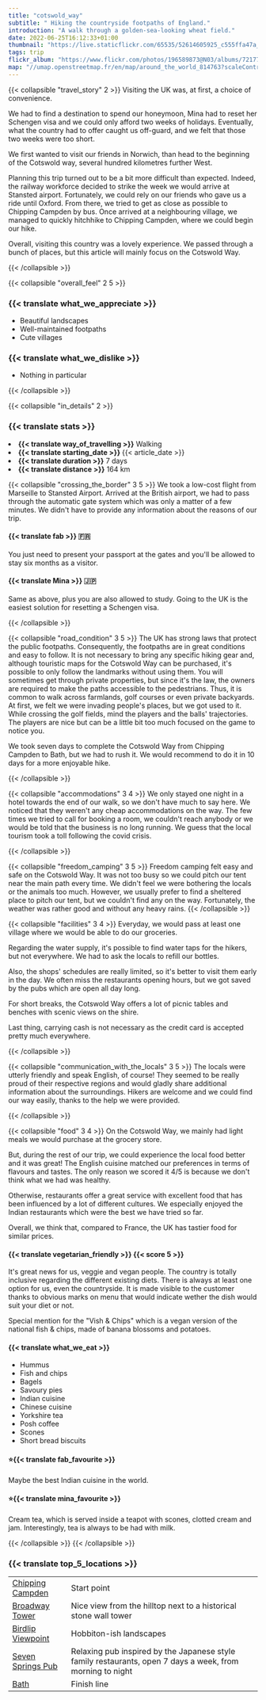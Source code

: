 ```yaml
---
title: "cotswold_way"
subtitle: " Hiking the countryside footpaths of England."
introduction: "A walk through a golden-sea-looking wheat field."
date: 2022-06-25T16:12:33+01:00
thumbnail: "https://live.staticflickr.com/65535/52614605925_c555ffa47a_k.jpg"
tags: trip
flickr_album: "https://www.flickr.com/photos/196589873@N03/albums/72177720305084918"
map: "//umap.openstreetmap.fr/en/map/around_the_world_814763?scaleControl=false&miniMap=false&scrollWheelZoom=false&zoomControl=true&allowEdit=false&moreControl=true&searchControl=null&tilelayersControl=null&embedControl=null&datalayersControl=true&onLoadPanel=undefined&captionBar=false&datalayers=2576498%2C2576499#8/51.671/-2.137"
---
```

{{< collapsible "travel_story" 2 >}}
Visiting the UK was, at first, a choice of convenience.

We had to find a destination to spend our honeymoon, Mina had to reset her Schengen visa and we could only afford two weeks of holidays.
Eventually, what the country had to offer caught us off-guard, and we felt that those two weeks were too short.

We first wanted to visit our friends in Norwich, than head to the beginning of the Cotswold way, several hundred kilometres further West.

Planning this trip turned out to be a bit more difficult than expected.
Indeed, the railway workforce decided to strike the week we would arrive at Stansted airport. 
Fortunately, we could rely on our friends who gave us a ride until Oxford.
From there, we tried to get as close as possible to Chipping Campden by bus.
Once arrived at a neighbouring village, we managed to quickly hitchhike to Chipping Campden, where we could begin our hike.

Overall, visiting this country was a lovely experience. We passed through a bunch of places, but this article will mainly focus on the Cotswold Way.

{{< /collapsible >}}

{{< collapsible "overall_feel" 2 5 >}}
<h3>{{< translate what_we_appreciate >}}</h3>

- Beautiful landscapes
- Well-maintained footpaths 
- Cute villages
  
<h3>{{< translate what_we_dislike >}}</h3>

- Nothing in particular

{{< /collapsible >}}

{{< collapsible "in_details" 2 >}}

<h3>{{< translate stats >}}</h3>

<li><b>{{< translate way_of_travelling >}}</b> Walking</li>
<li><b>{{< translate starting_date >}} </b>{{< article_date >}}</li> 
<li><b>{{< translate duration >}}</b> 7 days</li>
<li><b>{{< translate distance >}}</b> 164 km</li>

{{< collapsible "crossing_the_border" 3 5 >}}
We took a low-cost flight from Marseille to Stansted Airport.
Arrived at the British airport, we had to pass through the automatic gate system which was only a matter of a few minutes.
We didn't have to provide any information about the reasons of our trip.

<h4>{{< translate fab >}} 🇫🇷</h4>
You just need to present your passport at the gates and you'll be allowed to stay six months as a visitor.

<h4>{{< translate Mina >}} 🇯🇵</h4>
Same as above, plus you are also allowed to study. 
Going to the UK is the easiest solution for resetting a Schengen visa.

{{< /collapsible >}}

{{< collapsible "road_condition" 3 5 >}}
The UK has strong laws that protect the public footpaths.
Consequently, the footpaths are in great conditions and easy to follow.
It is not necessary to bring any specific hiking gear and, although touristic maps for the Cotswold Way can be purchased, it's possible to only follow the landmarks without using them.
You will sometimes get through private properties, but since it's the law, the owners are required to make the paths accessible to the pedestrians.
Thus, it is common to walk across farmlands, golf courses or even private backyards.
At first, we felt we were invading people's places, but we got used to it.
While crossing the golf fields, mind the players and the balls' trajectories. The players are nice but can be a little bit too much focused on the game to notice you.

We took seven days to complete the Cotswold Way from Chipping Campden to Bath, but we had to rush it.
We would recommend to do it in 10 days for a more enjoyable hike.



{{< /collapsible >}}

{{< collapsible "accommodations" 3 4 >}}
We only stayed one night in a hotel towards the end of our walk, so we don't have much to say here.
We noticed that they weren't any cheap accommodations on the way.
The few times we tried to call for booking a room, we couldn't reach anybody or we would be told that the business is no long running.
We guess that the local tourism took a toll following the covid crisis.

{{< /collapsible >}}

{{< collapsible "freedom_camping" 3 5 >}}
Freedom camping felt easy  and safe on the Cotswold Way.
It was not too busy so we could pitch our tent near the main path every time.
We didn't feel we were bothering the locals or the animals too much.
However, we usually prefer to find a sheltered place to pitch our tent, but we couldn't find any on the way.
Fortunately, the weather was rather good and without any heavy rains.
{{< /collapsible >}}

{{< collapsible "facilities" 3 4 >}}
Everyday, we would pass at least one village where we would be able to do our groceries.

Regarding the water supply, it's possible to find water taps for the hikers, but not everywhere.
We had to ask the locals to refill our bottles.

Also, the shops' schedules are really limited, so it's better to visit them early in the day.
We often miss the restaurants opening hours, but we got saved by the pubs which are open all day long.

For short breaks, the Cotswold Way offers a lot of picnic tables and benches with scenic views on the shire.

Last thing, carrying cash is not necessary as the credit card is accepted pretty much everywhere.

{{< /collapsible >}}

{{< collapsible "communication_with_the_locals" 3 5 >}}
The locals were utterly friendly and speak English, of course!
They seemed to be really proud of their respective regions and would gladly share additional information about the surroundings.
Hikers are welcome and we could find our way easily, thanks to the help we were provided.

{{< /collapsible >}}

{{< collapsible "food" 3 4 >}}
On the Cotswold Way, we mainly had light meals we would purchase at the grocery store.

But, during the rest of our trip, we could experience the local food better and it was great!
The English cuisine matched our preferences in terms of flavours and tastes.
The only reason we scored it 4/5 is because we don't think what we had was healthy.

Otherwise, restaurants offer a great service with excellent food that has been influenced by a lot of different cultures.
We especially enjoyed the Indian restaurants which were the best we have tried so far.

Overall, we think that, compared to France, the UK has tastier food for similar prices. 


<h4>{{< translate vegetarian_friendly >}} {{< score 5 >}}</h4>
It's great news for us, veggie and vegan people. 
The country is totally inclusive regarding the different existing diets.
There is always at least one option for us, even the countryside. 
It is made visible to the customer thanks to obvious marks on menu that would indicate wether the dish would suit your diet or not.

Special mention for the "Vish & Chips" which is a vegan version of the national fish & chips, made of banana blossoms and potatoes.
<h4>{{< translate what_we_eat >}}</h4> 

- Hummus
- Fish and chips
- Bagels
- Savoury pies
- Indian cuisine
- Chinese cuisine
- Yorkshire tea
- Posh coffee
- Scones
- Short bread biscuits



<h4>⭐{{< translate fab_favourite >}}</h4>

Maybe the best Indian cuisine in the world.

<h4>⭐{{< translate mina_favourite >}}</h4>

Cream tea, which is served inside a teapot with scones, clotted cream and jam. 
Interestingly, tea is always to be had with milk. 

{{< /collapsible >}}
{{< /collapsible >}}

### {{< translate top_5_locations >}}
|             |             |
|-------------|-------------|
|   [Chipping Campden](https://goo.gl/maps/jMxmYXBdQ58yzf318)    |   Start point    |
|   [Broadway Tower](https://goo.gl/maps/15GB3xsQw64RoxVBA)    |   Nice view from the hilltop next to a historical stone wall tower     |
|   [Birdlip Viewpoint](https://goo.gl/maps/4U5ahRt5RkXBoZz68)    |   Hobbiton-ish landscapes   |
|   [Seven Springs Pub](https://goo.gl/maps/qXzD17wRVQEpJx3F8)    |   Relaxing pub inspired by the Japanese style family restaurants, open 7 days a week, from morning to night   |
|   [Bath](https://goo.gl/maps/kWCRPfPTE2VTEa2c8)    |   Finish line    |

